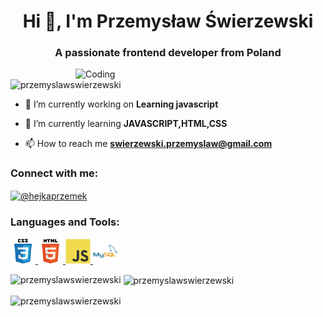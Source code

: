 <h1 align="center">Hi 👋, I'm Przemysław Świerzewski</h1>
<h3 align="center">A passionate frontend developer from Poland</h3>
<img align="right" alt="Coding" width="400" src="https://78.media.tumblr.com/95f02d55724b631531d0b32dbd001297/tumblr_p177vracYv1wh4uq0o1_1280.gif"></img>

<p align="left"> <img src="https://komarev.com/ghpvc/?username=przemyslawswierzewski&label=Profile%20views&color=0e75b6&style=flat" alt="przemyslawswierzewski" /> </p>



- 🔭 I’m currently working on **Learning javascript**

- 🌱 I’m currently learning **JAVASCRIPT,HTML,CSS**

- 📫 How to reach me **swierzewski.przemyslaw@gmail.com**

<h3 align="left">Connect with me:</h3>
<p align="left">
<a href="https://instagram.com/@hejkaprzemek" target="blank"><img align="center" src="https://raw.githubusercontent.com/rahuldkjain/github-profile-readme-generator/master/src/images/icons/Social/instagram.svg" alt="@hejkaprzemek" height="30" width="40" /></a>
</p>

<h3 align="left">Languages and Tools:</h3>
<p align="left"> <a href="https://www.w3schools.com/css/" target="_blank" rel="noreferrer"> <img src="https://raw.githubusercontent.com/devicons/devicon/master/icons/css3/css3-original-wordmark.svg" alt="css3" width="40" height="40"/> </a> <a href="https://www.w3.org/html/" target="_blank" rel="noreferrer"> <img src="https://raw.githubusercontent.com/devicons/devicon/master/icons/html5/html5-original-wordmark.svg" alt="html5" width="40" height="40"/> </a> <a href="https://developer.mozilla.org/en-US/docs/Web/JavaScript" target="_blank" rel="noreferrer"> <img src="https://raw.githubusercontent.com/devicons/devicon/master/icons/javascript/javascript-original.svg" alt="javascript" width="40" height="40"/> </a> <a href="https://www.mysql.com/" target="_blank" rel="noreferrer"> <img src="https://raw.githubusercontent.com/devicons/devicon/master/icons/mysql/mysql-original-wordmark.svg" alt="mysql" width="40" height="40"/> </a> </p>

<p><img align="left" src="https://github-readme-stats.vercel.app/api/top-langs?username=przemyslawswierzewski&show_icons=true&locale=en&layout=compact" alt="przemyslawswierzewski" /></p>

<p>&nbsp;<img align="center" src="https://github-readme-stats.vercel.app/api?username=przemyslawswierzewski&show_icons=true&locale=en" alt="przemyslawswierzewski" /></p>

<p><img align="center" src="https://github-readme-streak-stats.herokuapp.com/?user=przemyslawswierzewski&" alt="przemyslawswierzewski" /></p>
